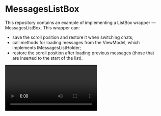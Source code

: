 # MessagesListBox

This repository contains an example of implementing a ListBox wrapper — MessagesListBox. This wrapper can:
* save the scroll position and restore it when switching chats;
* call methods for loading messages from the ViewModel, which implements IMessagesListHolder;
* restore the scroll position after loading previous messages (those that are inserted to the start of the list).

![Demo](https://github.com/Elorucov/MessagesListBox.Avalonia/raw/master/demovideo.mp4)